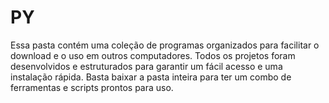 # PY
Essa pasta contém uma coleção de programas organizados para facilitar o download e o uso em outros computadores. Todos os projetos foram desenvolvidos e estruturados para garantir um fácil acesso e uma instalação rápida. Basta baixar a pasta inteira para ter um combo de ferramentas e scripts prontos para uso.
